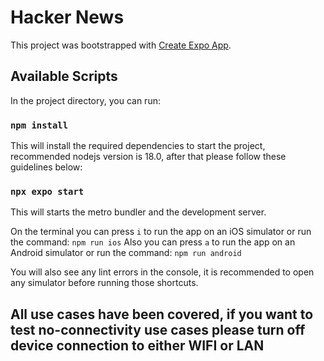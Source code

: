 # Hacker News

This project was bootstrapped with [Create Expo App](https://docs.expo.dev/get-started/create-a-project/).

## Available Scripts

In the project directory, you can run:

### `npm install`
This will install the required dependencies to start the project, recommended nodejs version is 18.0, after that
please follow these guidelines below: 

### `npx expo start`

This will starts the metro bundler and the development server.

On the terminal you can press `i` to run the app on an iOS simulator or run the command: `npm run ios`
Also you can press `a` to run the app on an Android simulator or run the command: `npm run android`

You will also see any lint errors in the console, it is recommended to open any simulator before running those shortcuts.

## All use cases have been covered, if you want to test no-connectivity use cases please turn off device connection to either WIFI or LAN